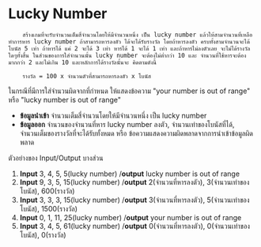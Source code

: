 # Lucky Number 

        สร้างเกมที่จะรับจำนวนเต็มสี่จำนวนโดยให้มีจำนวนหนึ่ง เป็น lucky number แล้วให้สามจำนวนที่เหลือทำการหาร lucky number ถ้าสามารถหารลงตัว ได้จะได้รับรางวัล โดยถ้าหารลงตัว ครบทั้งสามจำนวนจะได้โบนัส 5 เท่า ถ้าหารได้ แค่ 2 จะได้ 3 เท่า หารได้ 1 จะได้ 1 เท่า และถ้าหารไม่ลงตัวเลย จะไม่ได้รางวัลใดๆทั้งสิ้น ในส่วนของการใส่จำนวนนั้น lucky number จะต้องไม่ต่ำกว่า 10 และ จำนวนที่ใช้หารจะต้องมากกว่า 2 และไม่เกิน 10 และหลักการได้รางวัลนั้นจะ คิดตามดังนี้

        รางวัล = 100 x จำนวนตัวที่สามารถหารลงตัว x โบนัส 

ในกรณีที่มีการใส่จำนวนผิดจากที่กำหนด ให้แสดงข้อความ "your number is out of range" หรือ "lucky number is out of range"

* **ข้อมูลนำเข้า** จำนวนเต็มสี่จำนวนโดยให้มีจำนวนหนึ่ง เป็น lucky number
* **ข้อมูลออก** จำนวนของจำนวนที่หาร lucky number ลงตัว, จำนวนเท่าของโบนัสที่ได้, จำนวนเต็มของรางวัลที่จะได้รับทั้งหมด หรือ ข้อความแสดงความผิดพลาดจากการนำเข้าข้อมูลผิดพลาด

ตัวอย่างของ Input/Output บางส่วน 
1.	**Input** 3, 4, 5, 5(lucky number) /**output** lucky number is out of range
2.	**Input** 9, 3, 5, 15(lucky number) /**output** 2(จำนวนที่หารลงตัว), 3(จำนวนเท่าของโบนัส), 600(รางวัล)
3.	**Input** 3, 3, 3, 15(lucky number) /**output** 3(จำนวนที่หารลงตัว), 5(จำนวนเท่าของโบนัส), 1500(รางวัล)
4.	**Input** 0, 1, 11, 25(lucky number) /**output** your number is out of range
5.	**Input** 3, 4, 5, 61(lucky number) /**output** 0(จำนวนที่หารลงตัว), 0(จำนวนเท่าของโบนัส), 0(รางวัล)